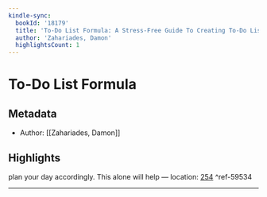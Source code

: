 ```yaml
---
kindle-sync:
  bookId: '18179'
  title: 'To-Do List Formula: A Stress-Free Guide To Creating To-Do Lists That Work!'
  author: 'Zahariades, Damon'
  highlightsCount: 1
---
```

# To-Do List Formula
## Metadata
* Author: [[Zahariades, Damon]]

## Highlights
plan your day accordingly. This alone will help — location: [254]() ^ref-59534

---
